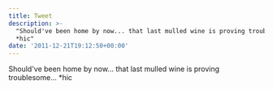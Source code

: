 ```yaml
---
title: Tweet
description: >-
  "Should've been home by now... that last mulled wine is proving troublesome...
  *hic"
date: '2011-12-21T19:12:50+00:00'
---
```

Should've been home by now... that last mulled wine is proving troublesome... *hic
